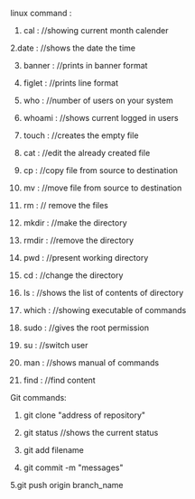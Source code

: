 linux command :

1. cal : //showing current month calender

2.date : //shows the date the time

3. banner : //prints in banner format

4. figlet : //prints line format

5. who : //number of users on your system

6. whoami : //shows current logged in users

7. touch : //creates the empty file

8. cat : //edit the already created file

9. cp : //copy file from source to destination

10. mv : //move file from source to destination

11. rm : // remove the files

12. mkdir : //make the directory

13. rmdir : //remove the directory

14. pwd : //present working directory

15. cd : //change the directory

16. ls : //shows the list of contents of directory

17. which : //showing executable of commands

18. sudo : //gives the root permission

19. su : //switch user

20. man : //shows manual of commands

21. find : //find content

Git commands:

1. git clone "address of repository"

2. git status //shows the current status

3. git add filename

4. git commit -m "messages"

5.git push origin branch_name
